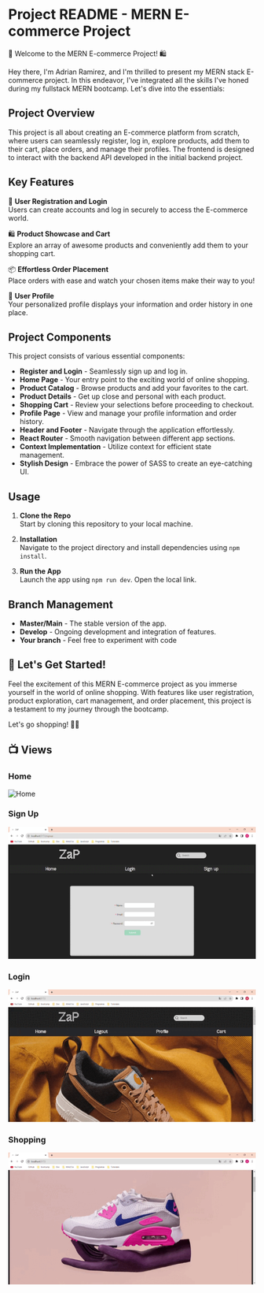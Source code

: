 # Project README - MERN E-commerce Project

🛒 Welcome to the MERN E-commerce Project! 🛍️

Hey there, I'm Adrian Ramirez, and I'm thrilled to present my MERN stack E-commerce project. In this endeavor, I've integrated all the skills I've honed during my fullstack MERN bootcamp. Let's dive into the essentials:

## Project Overview

This project is all about creating an E-commerce platform from scratch, where users can seamlessly register, log in, explore products, add them to their cart, place orders, and manage their profiles. The frontend is designed to interact with the backend API developed in the initial backend project.

## Key Features

📝 **User Registration and Login**  
Users can create accounts and log in securely to access the E-commerce world.

🛍️ **Product Showcase and Cart**  
Explore an array of awesome products and conveniently add them to your shopping cart.

📦 **Effortless Order Placement**  
Place orders with ease and watch your chosen items make their way to you!

👤 **User Profile**  
Your personalized profile displays your information and order history in one place.

## Project Components

This project consists of various essential components:

- **Register and Login** - Seamlessly sign up and log in.
- **Home Page** - Your entry point to the exciting world of online shopping.
- **Product Catalog** - Browse products and add your favorites to the cart.
- **Product Details** - Get up close and personal with each product.
- **Shopping Cart** - Review your selections before proceeding to checkout.
- **Profile Page** - View and manage your profile information and order history.
- **Header and Footer** - Navigate through the application effortlessly.
- **React Router** - Smooth navigation between different app sections.
- **Context Implementation** - Utilize context for efficient state management.
- **Stylish Design** - Embrace the power of SASS to create an eye-catching UI.

## Usage

1. **Clone the Repo**  
   Start by cloning this repository to your local machine.

2. **Installation**  
   Navigate to the project directory and install dependencies using `npm install`.

3. **Run the App**  
   Launch the app using `npm run dev`. Open the local link.

## Branch Management

- **Master/Main** - The stable version of the app.
- **Develop** - Ongoing development and integration of features.
- **Your branch** - Feel free to experiment with code

## 🚀 Let's Get Started!

Feel the excitement of this MERN E-commerce project as you immerse yourself in the world of online shopping. With features like user registration, product exploration, cart management, and order placement, this project is a testament to my journey through the bootcamp.

Let's go shopping! 🛒🎉


## 📺 Views
### Home
![Home](./src/assets/img/ZaP%20-%20Home.gif)
### Sign Up
![Home](./src/assets/img/ZaP%20-%20SignUp.gif)
### Login
![Home](./src/assets/img/ZaP%20-%20Login.gif)
### Shopping
![Home](./src/assets/img/ZaP%20-%20shopping.gif)

